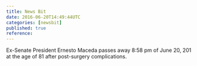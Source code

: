 ```yaml
---
title: News Bit
date: 2016-06-20T14:49:44UTC
categories: [newsbit]
published: true
reference: 
---
```


Ex-Senate President Ernesto Maceda passes away 8:58 pm of June 20, 201 at the age of 81 after post-surgery complications.
